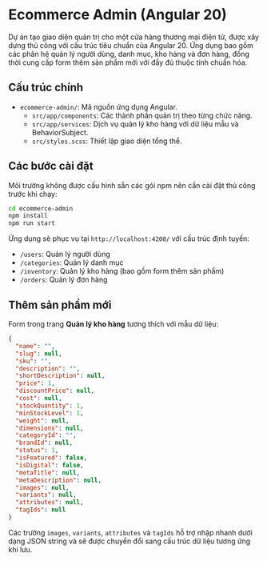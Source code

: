 # Ecommerce Admin (Angular 20)

Dự án tạo giao diện quản trị cho một cửa hàng thương mại điện tử, được xây dựng thủ công với cấu trúc tiêu chuẩn của Angular 20. Ứng dụng bao gồm các phân hệ quản lý người dùng, danh mục, kho hàng và đơn hàng, đồng thời cung cấp form thêm sản phẩm mới với đầy đủ thuộc tính chuẩn hóa.

## Cấu trúc chính

- `ecommerce-admin/`: Mã nguồn ứng dụng Angular.
  - `src/app/components`: Các thành phần quản trị theo từng chức năng.
  - `src/app/services`: Dịch vụ quản lý kho hàng với dữ liệu mẫu và BehaviorSubject.
  - `src/styles.scss`: Thiết lập giao diện tổng thể.

## Các bước cài đặt

Môi trường không được cấu hình sẵn các gói npm nên cần cài đặt thủ công trước khi chạy:

```bash
cd ecommerce-admin
npm install
npm run start
```

Ứng dụng sẽ phục vụ tại `http://localhost:4200/` với cấu trúc định tuyến:

- `/users`: Quản lý người dùng
- `/categories`: Quản lý danh mục
- `/inventory`: Quản lý kho hàng (bao gồm form thêm sản phẩm)
- `/orders`: Quản lý đơn hàng

## Thêm sản phẩm mới

Form trong trang **Quản lý kho hàng** tương thích với mẫu dữ liệu:

```json
{
  "name": "",
  "slug": null,
  "sku": "",
  "description": "",
  "shortDescription": null,
  "price": 1,
  "discountPrice": null,
  "cost": null,
  "stockQuantity": 1,
  "minStockLevel": 1,
  "weight": null,
  "dimensions": null,
  "categoryId": "",
  "brandId": null,
  "status": 1,
  "isFeatured": false,
  "isDigital": false,
  "metaTitle": null,
  "metaDescription": null,
  "images": null,
  "variants": null,
  "attributes": null,
  "tagIds": null
}
```

Các trường `images`, `variants`, `attributes` và `tagIds` hỗ trợ nhập nhanh dưới dạng JSON string và sẽ được chuyển đổi sang cấu trúc dữ liệu tương ứng khi lưu.

